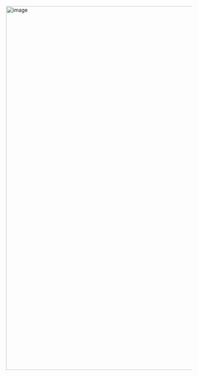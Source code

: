 <img width="1897" height="985" alt="image" src="https://github.com/user-attachments/assets/9af5b1a8-1928-4841-b351-0909a51311ef" />
